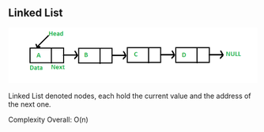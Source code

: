 ## Linked List 

![img](./ll.png)

Linked List denoted nodes, each hold the current value and the address of the next one.

Complexity Overall: O(n)